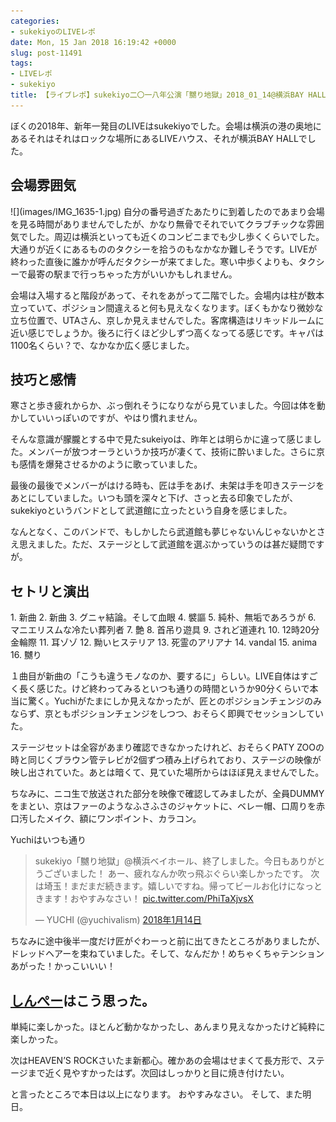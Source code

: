 ```yaml
---
categories:
- sukekiyoのLIVEレポ
date: Mon, 15 Jan 2018 16:19:42 +0000
slug: post-11491
tags:
- LIVEレポ
- sukekiyo
title: 【ライブレポ】sukekiyo二〇一八年公演「嬲り地獄」2018_01_14@横浜BAY HALL
---
```


ぼくの2018年、新年一発目のLIVEはsukekiyoでした。会場は横浜の港の奥地にあるそれはそれはロックな場所にあるLIVEハウス、それが横浜BAY HALLでした。
<!--more-->
<h2>会場雰囲気</h2>
![](images/IMG_1635-1.jpg)
自分の番号過ぎたあたりに到着したのであまり会場を見る時間がありませんでしたが、かなり無骨でそれでいてクラブチックな雰囲気でした。周辺は横浜といっても近くのコンビニまでも少し歩くくらいでした。大通りが近くにあるもののタクシーを拾うのもなかなか難しそうです。LIVEが終わった直後に誰かが呼んだタクシーが来てました。寒い中歩くよりも、タクシーで最寄の駅まで行っちゃった方がいいかもしれません。

会場は入場すると階段があって、それをあがって二階でした。会場内は柱が数本立っていて、ポジション間違えると何も見えなくなります。ぼくもかなり微妙な立ち位置で、UTAさん、京しか見えませんでした。客席構造はリキッドルームに近い感じでしょうか。後ろに行くほど少しずつ高くなってる感じです。キャパは1100名くらい？で、なかなか広く感じました。
<h2>技巧と感情</h2>
寒さと歩き疲れからか、ぶっ倒れそうになりながら見ていました。今回は体を動かしていいっぽいのですが、やはり慣れません。

そんな意識が朦朧とする中で見たsukeiyoは、昨年とは明らかに違って感じました。メンバーが放つオーラというか技巧が凄くて、技術に酔いました。さらに京も感情を爆発させるかのように歌っていました。

最後の最後でメンバーがはける時も、匠は手をあげ、未架は手を叩きステージをあとにしていました。いつも頭を深々と下げ、さっと去る印象でしたが、sukekiyoというバンドとして武道館に立ったという自身を感じました。

なんとなく、このバンドで、もしかしたら武道館も夢じゃないんじゃないかとさえ思えました。ただ、ステージとして武道館を選ぶかっていうのは甚だ疑問ですが。
<h2>セトリと演出</h2>
1. 新曲
2. 新曲
3. グニャ結論。そして血眼
4. 襞謳
5. 純朴、無垢であろうが
6. マニエリスムな冷たい葬列者
7. 艶
8. 首吊り遊具
9. されど道連れ
10. 12時20分金輪際
11. 耳ゾゾ
12. 黝いヒステリア
13. 死霊のアリアナ
14. vandal
15. anima
16. 嬲り

１曲目が新曲の「こうも違うモノなのか、要するに」らしい。LIVE自体はすごく長く感じた。けど終わってみるといつも通りの時間というか90分くらいで本当に驚く。Yuchiがたまにしか見えなかったが、匠とのポジションチェンジのみならず、京ともポジションチェンジをしつつ、おそらく即興でセッションしていた。

ステージセットは全容があまり確認できなかったけれど、おそらくPATY ZOOの時と同じくブラウン管テレビが2個ずつ積み上げられており、ステージの映像が映し出されていた。あとは暗くて、見ていた場所からはほぼ見えませんでした。

ちなみに、ニコ生で放送された部分を映像で確認してみましたが、全員DUMMYをまとい、京はファーのようなふさふさのジャケットに、ベレー帽、口周りを赤口汚したメイク、額にワンポイント、カラコン。

Yuchiはいつも通り
<blockquote class="twitter-tweet" data-lang="ja">
<p dir="ltr" lang="ja">sukekiyo「嬲り地獄」@横浜ベイホール、終了しました。今日もありがとうございました！
あー、疲れなんか吹っ飛ぶぐらい楽しかったです。
次は埼玉！まだまだ続きます。嬉しいですね。帰ってビールお化けになっときます！おやすみなさい！ <a href="https://t.co/PhiTaXjvsX">pic.twitter.com/PhiTaXjvsX</a></p>
— YUCHI (@yuchivalism) <a href="https://twitter.com/yuchivalism/status/952500698805018626?ref_src=twsrc%5Etfw">2018年1月14日</a></blockquote>
<script async src="https://platform.twitter.com/widgets.js" charset="utf-8"></script>

ちなみに途中後半一度だけ匠がぐわーっと前に出てきたところがありましたが、ドレッドヘアーを束ねていました。そして、なんだか！めちゃくちゃテンションあがった！かっこいいい！
<h2><a href="https://twitter.com/s_s_p_y">しんぺー</a>はこう思った。</h2>
単純に楽しかった。ほとんど動かなかったし、あんまり見えなかったけど純粋に楽しかった。

次はHEAVEN’S ROCKさいたま新都心。確かあの会場はせまくて長方形で、ステージまで近く見やすかったはず。次回はしっかりと目に焼き付けたい。

と言ったところで本日は以上になります。
おやすみなさい。
そして、また明日。